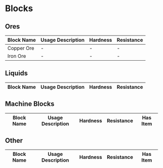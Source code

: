 # Blocks

## Ores

| Block Name | Usage Description | Hardness | Resistance |
| ---------- | ----------------- | -------- | ---------- |
| Copper Ore | - | - | - |
| Iron Ore | - | - | - |

## Liquids

| Block Name | Usage Description | Hardness | Resistance |
| ---------- | ----------------- | -------- | ---------- |


## Machine Blocks

| Block Name | Usage Description | Hardness | Resistance | Has Item |
| ---------- | ----------------- | -------- | ---------- | -------- |


## Other

| Block Name | Usage Description | Hardness | Resistance | Has Item |
| ---------- | ----------------- | -------- | ---------- | -------- |

